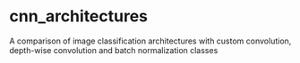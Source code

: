 # cnn_architectures
A comparison of image classification architectures with custom convolution, depth-wise convolution and batch normalization classes
